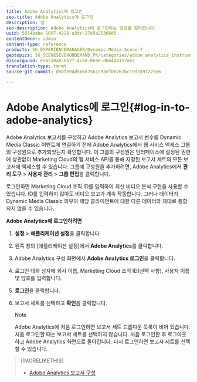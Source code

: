 ```yaml
---
title: Adobe Analytics에 로그인
seo-title: Adobe Analytics에 로그인
description: 널
seo-description: Adobe Analytics에 로그인하는 방법을 알아봅니다.
uuid: 5614babe-1097-4228-a3dc-27e5a25366d5
contentOwner: admin
content-type: reference
products: SG_EXPERIENCEMANAGER/Dynamic-Media-Scene-7
geptopics: SG_SCENESEVENONDEMAND_PK/categories/adobe_analytics_instrumentation_kit
discoiquuid: e5b510a8-8b7f-4c60-869e-d664a8157e63
translation-type: tm+mt
source-git-commit: d5bf894d56687561c93ef08762bc19d3597225e6

---
```



# Adobe Analytics에 로그인{#log-in-to-adobe-analytics}

Adobe Analytics 보고서를 구성하고 Adobe Analytics 보고서 변수를 Dynamic Media Classic 이벤트에 연결하기 전에 Adobe Analytics에서 웹 서비스 액세스 그룹의 구성원으로 추가되었는지 확인합니다. 이 그룹의 구성원은 인터페이스에 설정된 권한에 상관없이 Marketing Cloud의 웹 서비스 API를 통해 지정된 보고서 세트의 모든 보고서에 액세스할 수 있습니다. 그룹에 구성원을 추가하려면, Adobe Analytics에서 **관리 도구** > **사용자 관리** > **그룹 편집**&#x200B;을 클릭합니다.

로그인하면 Marketing Cloud 조직 ID를 입력하여 최신 비디오 분석 구현을 사용할 수 있습니다. ID를 입력하지 않아도 비디오 보고가 계속 작동합니다. 그러나 데이터가 Dynamic Media Classic 외부의 해당 클라이언트에 대한 다른 데이터와 제대로 통합되지 않을 수 있습니다.

**Adobe Analytics에 로그인하려면**

1. **설정** > **애플리케이션 설정**&#x200B;을 클릭합니다.
1. 왼쪽 창의 [애플리케이션 설정]에서 **Adobe Analytics**&#x200B;를 클릭합니다.
1. Adobe Analytics 구성 화면에서 **Adobe Analytics 로그인**&#x200B;을 클릭합니다.
1. 로그인 대화 상자에 회사 이름, Marketing Cloud 조직 ID(선택 사항), 사용자 이름 및 암호를 입력합니다.
1. **로그인**&#x200B;을 클릭합니다.
1. 보고서 세트를 선택하고 **확인**&#x200B;을 클릭합니다.

   >[!NOTE]
   >
   >Adobe Analytics에 처음 로그인하면 보고서 세트 드롭다운 목록이 비어 있습니다. 처음 로그인할 때는 보고서 세트를 선택하지 않습니다. 처음 로그인한 후 로그아웃하고 Adobe Analytics 화면으로 돌아갑니다. 다시 로그인하면 보고서 세트를 선택할 수 있습니다.

>[!MORELIKETHIS]
>
>* [Adobe Analytics 보고서 구성](configuring-analytics-reports.md#configuring_adobe_analytics_reports)

